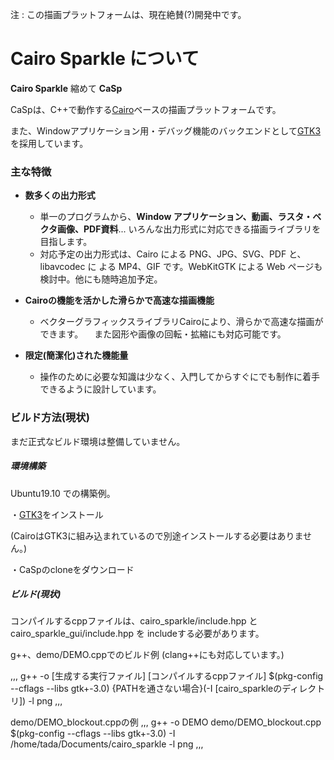 注 : この描画プラットフォームは、現在絶賛(?)開発中です。

# Cairo Sparkle について

**Cairo Sparkle**  縮めて **CaSp**

CaSpは、C++で動作する[Cairo](https://www.cairographics.org/)ベースの描画プラットフォームです。

また、Windowアプリケーション用・デバッグ機能のバックエンドとして[GTK3](https://www.gtk.org/)を採用しています。

### 主な特徴

 - **数多くの出力形式**
   - 単一のプログラムから、**Window アプリケーション、動画、ラスタ・ベクタ画像、PDF資料**...
     いろんな出力形式に対応できる描画ライブラリを目指します。
   - 対応予定の出力形式は、Cairo による PNG、JPG、SVG、PDF と、libavcodec に
     よる MP4、GIF です。WebKitGTK による Web ページも検討中。他にも随時追加予定。
  
 - **Cairoの機能を活かした滑らかで高速な描画機能** 
   - ベクターグラフィックスライブラリCairoにより、滑らかで高速な描画ができます。
   　また図形や画像の回転・拡縮にも対応可能です。

 - **限定(簡潔化)された機能量**
   - 操作のために必要な知識は少なく、入門してからすぐにでも制作に着手できるように設計しています。
   
### ビルド方法(現状)

まだ正式なビルド環境は整備していません。

##### 環境構築

Ubuntu19.10 での構築例。

・[GTK3](https://www.gtk.org/)をインストール

(CairoはGTK3に組み込まれているので別途インストールする必要はありません。)

・CaSpのcloneをダウンロード

##### ビルド(現状)

コンパイルするcppファイルは、cairo_sparkle/include.hpp と cairo_sparkle_gui/include.hpp を
includeする必要があります。

g++、demo/DEMO.cppでのビルド例
(clang++にも対応しています。)

,,,
g++ -o [生成する実行ファイル] [コンパイルするcppファイル] $(pkg-config --cflags --libs gtk+-3.0) {PATHを通さない場合}(-I [cairo_sparkleのディレクトリ]) -l png
,,,


demo/DEMO_blockout.cppの例
,,,
g++ -o DEMO demo/DEMO_blockout.cpp $(pkg-config --cflags --libs gtk+-3.0) -I /home/tada/Documents/cairo_sparkle -l png
,,,

